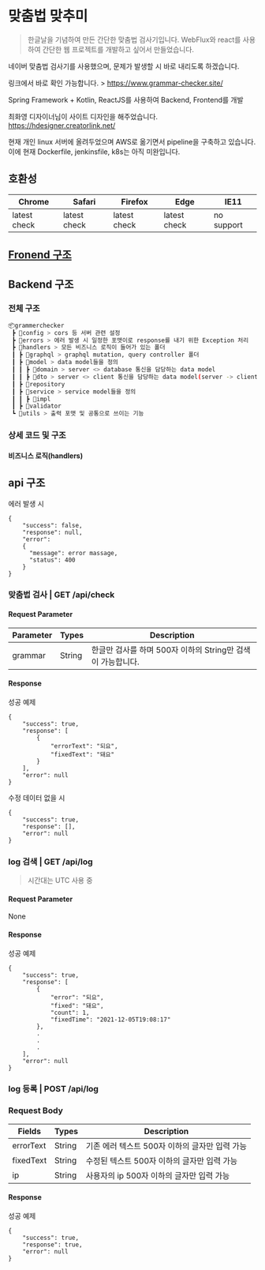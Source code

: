 # 맞춤법 맞추미
> 한글날을 기념하여 만든 간단한 맞춤법 검사기입니다. WebFlux와 react를 사용하여 간단한 웹 프로젝트를 개발하고 싶어서 만들었습니다.

네이버 맞춤법 검사기를 사용했으며, 문제가 발생할 시 바로 내리도록 하겠습니다.

링크에서 바로 확인 가능합니다. > 
https://www.grammar-checker.site/

Spring Framework + Kotlin, ReactJS를 사용하여 Backend, Frontend를 개발

최화영 디자이너님이 사이트 디자인을 해주었습니다.
https://hdesigner.creatorlink.net/

현재 개인 linux 서버에 올려두었으며 AWS로 옮기면서 pipeline을 구축하고 있습니다. 
이에 현재 Dockerfile, jenkinsfile, k8s는 아직 미완입니다.

## 호환성

|Chrome|Safari|Firefox|Edge|IE11|
|---|---|---|---|---|
|latest check|latest check|latest check|latest check|no support|

## [Fronend 구조](https://github.com/tlgj255/spellChecker/tree/master/frontend/grammar-check)

## Backend 구조
### 전체 구조
``` bash
📦grammerchecker
 ┣ 📂config > cors 등 서버 관련 설정
 ┣ 📂errors > 에러 발생 시 일정한 포맷이로 response를 내기 위한 Exception 처리
 ┣ 📂handlers > 모든 비즈니스 로직이 들어가 있는 폴더
 ┃ ┣ 📂graphql > graphql mutation, query controller 폴더
 ┃ ┣ 📂model > data model들을 정의
 ┃ ┃ ┣ 📂domain > server <> database 통신을 담당하는 data model
 ┃ ┃ ┣ 📂dto > server <> client 통신을 담당하는 data model(server -> client : dto, client -> server : request) 
 ┃ ┣ 📂repository
 ┃ ┣ 📂service > service model들을 정의
 ┃ ┃ ┣ 📂impl
 ┃ ┣ 📂validator
 ┗ 📂utils > 출력 포맷 및 공통으로 쓰이는 기능
```
### 상세 코드 및 구조
#### 비즈니스 로직(handlers)

## api 구조
에러 발생 시
```
{
    "success": false,
    "response": null,
    "error": 
    {
      "message": error massage,
      "status": 400
    }
}
```

### 맞춤법 검사 | GET /api/check 
#### Request Parameter
|Parameter|Types|Description|
|---|---|---|
|grammar|String|한글만 검사를 하며 500자 이하의 String만 검색이 가능합니다.|
#### Response
성공 예제
```
{
    "success": true,
    "response": [
        {
            "errorText": "되요",
            "fixedText": "돼요"
        }
    ],
    "error": null
}
```
수정 데이터 없을 시
```
{
    "success": true,
    "response": [],
    "error": null
}
```

### log 검색 | GET /api/log
> 시간대는 UTC 사용 중
#### Request Parameter
None
#### Response
성공 예제
```
{
    "success": true,
    "response": [
        {
            "error": "되요",
            "fixed": "돼요",
            "count": 1,
            "fixedTime": "2021-12-05T19:08:17"
        },
        .
        .
        .
    ],
    "error": null
}
```

### log 등록 | POST /api/log
### Request Body
|Fields|Types|Description|
|---|---|---|
|errorText|String|기존 에러 텍스트 500자 이하의 글자만 입력 가능|
|fixedText|String|수정된 텍스트 500자 이하의 글자만 입력 가능|
|ip|String|사용자의 ip 500자 이하의 글자만 입력 가능|
#### Response
성공 예제
```
{
    "success": true,
    "response": true,
    "error": null
}
```
